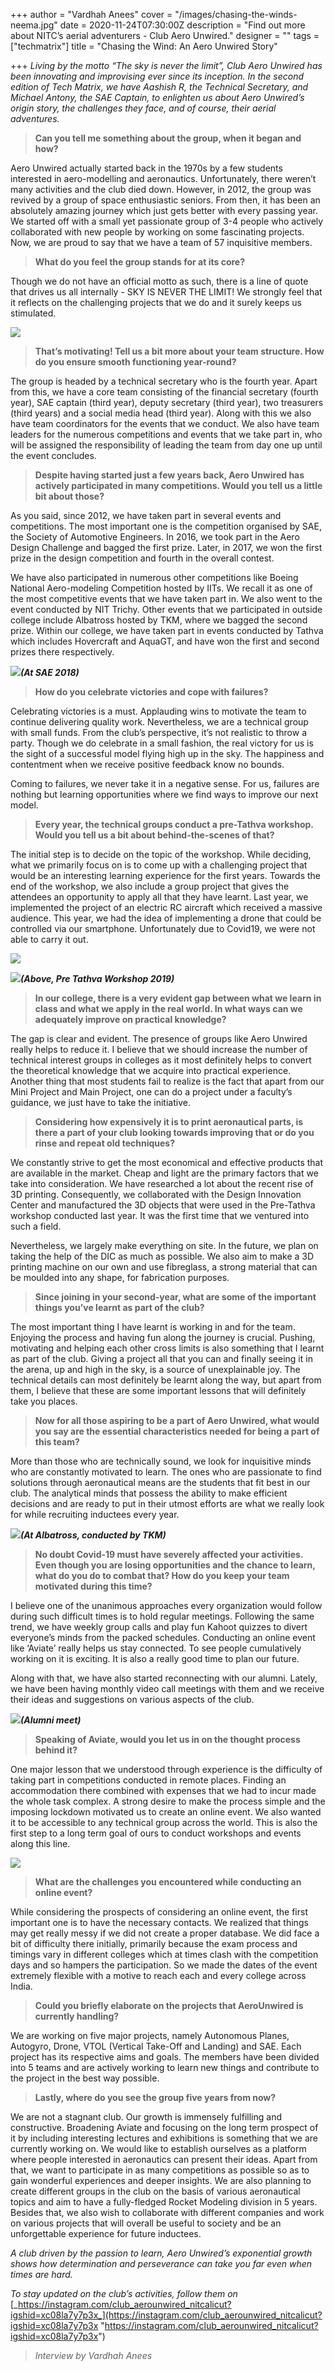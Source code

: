 +++
author = "Vardhah Anees"
cover = "/images/chasing-the-winds-neema.jpg"
date = 2020-11-24T07:30:00Z
description = "Find out more about NITC’s aerial adventurers - Club Aero Unwired."
designer = ""
tags = ["techmatrix"]
title = "Chasing the Wind: An Aero Unwired Story"

+++
_Living by the motto “The sky is never the limit”, Club Aero Unwired has been innovating and improvising ever since its inception. In the second edition of Tech Matrix, we have Aashish R, the Technical Secretary, and Michael Antony, the SAE Captain, to enlighten us about Aero Unwired’s origin story, the challenges they face, and of course, their aerial adventures._

> **Can you tell me something about the group, when it began and how?**

Aero Unwired actually started back in the 1970s by a few students interested in aero-modelling and aeronautics. Unfortunately, there weren’t many activities and the club died down. However, in 2012, the group was revived by a group of space enthusiastic seniors. From then, it has been an absolutely amazing journey which just gets better with every passing year. We started off with a small yet passionate group of 3-4 people who actively collaborated with new people by working on some fascinating projects. Now, we are proud to say that we have a team of 57 inquisitive members.

> **What do you feel the group stands for at its core?**

Though we do not have an official motto as such, there is a line of quote that drives us all internally - SKY IS NEVER THE LIMIT! We strongly feel that it reflects on the challenging projects that we do and it surely keeps us stimulated.

![](/images/aero1.jpg)

> **That’s motivating! Tell us a bit more about your team structure. How do you ensure smooth functioning year-round?**

The group is headed by a technical secretary who is the fourth year. Apart from this, we have a core team consisting of the financial secretary (fourth year), SAE captain (third year), deputy secretary (third year), two treasurers (third years) and a social media head (third year). Along with this we also have team coordinators for the events that we conduct. We also have team leaders for the numerous competitions and events that we take part in, who will be assigned the responsibility of leading the team from day one up until the event concludes.

> **Despite having started just a few years back, Aero Unwired has actively participated in many competitions. Would you tell us a little bit about those?**

As you said, since 2012, we have taken part in several events and competitions. The most important one is the competition organised by SAE, the Society of Automotive Engineers. In 2016, we took part in the Aero Design Challenge and bagged the first prize. Later, in 2017, we won the first prize in the design competition and fourth in the overall contest.

We have also participated in numerous other competitions like Boeing National Aero-modeling Competition hosted by IITs. We recall it as one of the most competitive events that we have taken part in. We also went to the event conducted by NIT Trichy. Other events that we participated in outside college include Albatross hosted by TKM, where we bagged the second prize. Within our college, we have taken part in events conducted by Tathva which includes Hovercraft and AquaGT, and have won the first and second prizes there respectively.

**![](/images/aero2.jpg)_(At SAE 2018)_**

> **How do you celebrate victories and cope with failures?**

Celebrating victories is a must. Applauding wins to motivate the team to continue delivering quality work. Nevertheless, we are a technical group with small funds. From the club’s perspective, it’s not realistic to throw a party. Though we do celebrate in a small fashion, the real victory for us is the sight of a successful model flying high up in the sky. The happiness and contentment when we receive positive feedback know no bounds.

Coming to failures, we never take it in a negative sense. For us, failures are nothing but learning opportunities where we find ways to improve our next model.

> **Every year, the technical groups conduct a pre-Tathva workshop. Would you tell us a bit about behind-the-scenes of that?**

The initial step is to decide on the topic of the workshop. While deciding, what we primarily focus on is to come up with a challenging project that would be an interesting learning experience for the first years. Towards the end of the workshop, we also include a group project that gives the attendees an opportunity to apply all that they have learnt. Last year, we implemented the project of an electric RC aircraft which received a massive audience. This year, we had the idea of implementing a drone that could be controlled via our smartphone. Unfortunately due to Covid19, we were not able to carry it out.

![](/images/aero3.jpg)

![](/images/aero4.jpg)**_(Above, Pre Tathva Workshop 2019)_**

> **In our college, there is a very evident gap between what we learn in class and what we apply in the real world. In what ways can we adequately improve on practical knowledge?**

The gap is clear and evident. The presence of groups like Aero Unwired really helps to reduce it. I believe that we should increase the number of technical interest groups in colleges as it most definitely helps to convert the theoretical knowledge that we acquire into practical experience. Another thing that most students fail to realize is the fact that apart from our Mini Project and Main Project, one can do a project under a faculty’s guidance, we just have to take the initiative.

> **Considering how expensively it is to print aeronautical parts, is there a part of your club looking towards improving that or do you rinse and repeat old techniques?**

We constantly strive to get the most economical and effective products that are available in the market. Cheap and light are the primary factors that we take into consideration. We have researched a lot about the recent rise of 3D printing. Consequently, we collaborated with the Design Innovation Center and manufactured the 3D objects that were used in the Pre-Tathva workshop conducted last year. It was the first time that we ventured into such a field.

Nevertheless, we largely make everything on site. In the future, we plan on taking the help of the DIC as much as possible. We also aim to make a 3D printing machine on our own and use fibreglass, a strong material that can be moulded into any shape, for fabrication purposes.

> **Since joining in your second-year, what are some of the important things you’ve learnt as part of the club?**

The most important thing I have learnt is working in and for the team. Enjoying the process and having fun along the journey is crucial. Pushing, motivating and helping each other cross limits is also something that I learnt as part of the club. Giving a project all that you can and finally seeing it in the arena, up and high in the sky, is a source of unexplainable joy. The technical details can most definitely be learnt along the way, but apart from them, I believe that these are some important lessons that will definitely take you places.

> **Now for all those aspiring to be a part of Aero Unwired, what would you say are the essential characteristics needed for being a part of this team?**

More than those who are technically sound, we look for inquisitive minds who are constantly motivated to learn. The ones who are passionate to find solutions through aeronautical means are the students that fit best in our club. The analytical minds that possess the ability to make efficient decisions and are ready to put in their utmost efforts are what we really look for while recruiting inductees every year.

![](/images/aero5.jpg)**_(At Albatross, conducted by TKM)_**

> **No doubt Covid-19 must have severely affected your activities. Even though you are losing opportunities and the chance to learn, what do you do to combat that? How do you keep your team motivated during this time?**

I believe one of the unanimous approaches every organization would follow during such difficult times is to hold regular meetings. Following the same trend, we have weekly group calls and play fun Kahoot quizzes to divert everyone’s minds from the packed schedules. Conducting an online event like ‘Aviate’ really helps us stay connected. To see people cumulatively working on it is exciting. It is also a really good time to plan our future.

Along with that, we have also started reconnecting with our alumni. Lately, we have been having monthly video call meetings with them and we receive their ideas and suggestions on various aspects of the club.

**![](/images/aero6.png)_(Alumni meet)_**

> **Speaking of Aviate, would you let us in on the thought process behind it?**

One major lesson that we understood through experience is the difficulty of taking part in competitions conducted in remote places. Finding an accommodation there combined with expenses that we had to incur made the whole task complex. A strong desire to make the process simple and the imposing lockdown motivated us to create an online event. We also wanted it to be accessible to any technical group across the world. This is also the first step to a long term goal of ours to conduct workshops and events along this line.

![](/images/aero7.jpg)

> **What are the challenges you encountered while conducting an online event?**

While considering the prospects of considering an online event, the first important one is to have the necessary contacts. We realized that things may get really messy if we did not create a proper database. We did face a bit of difficulty there initially, primarily because the exam process and timings vary in different colleges which at times clash with the competition days and so hampers the participation. So we made the dates of the event extremely flexible with a motive to reach each and every college across India.

> **Could you briefly elaborate on the projects that AeroUnwired is currently handling?**

We are working on five major projects, namely Autonomous Planes, Autogyro, Drone, VTOL (Vertical Take-Off and Landing) and SAE. Each project has its respective aims and goals. The members have been divided into 5 teams and are actively working to learn new things and contribute to the project in the best way possible.

> **Lastly, where do you see the group five years from now?**

We are not a stagnant club. Our growth is immensely fulfilling and constructive. Broadening Aviate and focusing on the long term prospect of it by including interesting lectures and exhibitions is something that we are currently working on. We would like to establish ourselves as a platform where people interested in aeronautics can present their ideas. Apart from that, we want to participate in as many competitions as possible so as to gain wonderful experiences and deeper insights. We are also planning to create different groups in the club on the basis of various aeronautical topics and aim to have a fully-fledged Rocket Modeling division in 5 years. Besides that, we also wish to collaborate with different companies and work on various projects that will overall be useful to society and be an unforgettable experience for future inductees.

_A club driven by the passion to learn, Aero Unwired’s exponential growth shows how determination and perseverance can take you far even when times are hard._

_To stay updated on the club’s activities, follow them on_ [_https://instagram.com/club_aerounwired_nitcalicut?igshid=xc08la7y7p3x_](https://instagram.com/club_aerounwired_nitcalicut?igshid=xc08la7y7p3x "https://instagram.com/club_aerounwired_nitcalicut?igshid=xc08la7y7p3x")

> _Interview by Vardhah Anees_